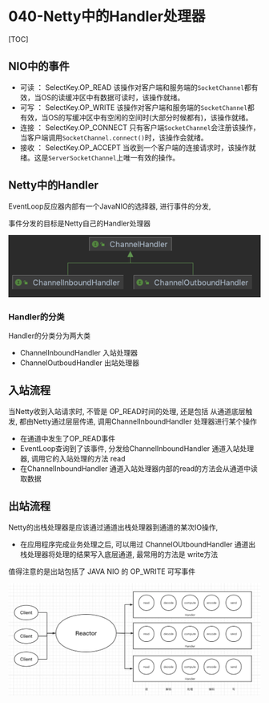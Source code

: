 # 040-Netty中的Handler处理器

[TOC]

## NIO中的事件

- 可读 ： SelectKey.OP_READ 该操作对客户端和服务端的`SocketChannel`都有效，当OS的读缓冲区中有数据可读时，该操作就绪。
- 可写 ： SelectKey.OP_WRITE  该操作对客户端和服务端的`SocketChannel`都有效，当OS的写缓冲区中有空闲的空间时(大部分时候都有)，该操作就绪。
- 连接 ： SelectKey.OP_CONNECT 只有客户端`SocketChannel`会注册该操作，当客户端调用`SocketChannel.connect()`时，该操作会就绪。
- 接收 ： SelectKey.OP_ACCEPT 当收到一个客户端的连接请求时，该操作就绪。这是`ServerSocketChannel`上唯一有效的操作。

## Netty中的Handler

EventLoop反应器内部有一个JavaNIO的选择器, 进行事件的分发, 

事件分发的目标是Netty自己的Handler处理器

![image-20210515151945138](../../../../assets/image-20210515151945138.png)

### Handler的分类

Handler的分类分为两大类

- ChannelInboundHandler  入站处理器
- ChannelOutboudHandler 出站处理器



## 入站流程

当Netty收到入站请求时, 不管是 OP_READ时间的处理, 还是包括 从通道底层触发, 都由Netty通过层层传递, 调用ChannelInboundHandler 处理器进行某个操作

- 在通道中发生了OP_READ事件
- EventLoop查询到了该事件, 分发给ChannelInboundHandler 通道入站处理器, 调用它的入站处理的方法 read
- 在ChannelInboundHandler 通道入站处理器内部的read的方法会从通道中读取数据

## 出站流程

Netty的出栈处理器是应该通过通道出栈处理器到通道的某次IO操作, 

- 在应用程序完成业务处理之后, 可以用过 ChannelOUtboundHandler 通道出栈处理器将处理的结果写入底层通道, 最常用的方法是 write方法

值得注意的是出站包括了 JAVA NIO 的 OP_WRITE 可写事件



![image-20210515171527033](../../../../assets/image-20210515171527033.png)

